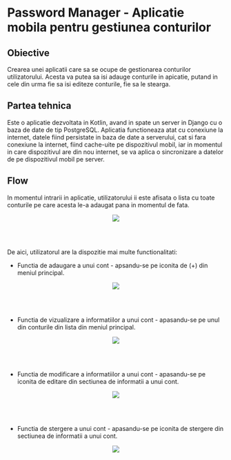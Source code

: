 # Password Manager - Aplicatie mobila pentru gestiunea conturilor
## Obiective
Crearea unei aplicatii care sa se ocupe de gestionarea conturilor utilizatorului. Acesta va putea sa isi adauge conturile in apicatie, putand in cele din urma fie sa isi editeze conturile, fie sa le stearga.
## Partea tehnica
Este o aplicatie dezvoltata in Kotlin, avand in spate un server in Django cu o baza de date de tip PostgreSQL. Aplicatia functioneaza atat cu conexiune la internet, datele fiind persistate in baza de date a serverului, cat si fara conexiune la internet, fiind cache-uite pe dispozitivul mobil, iar in momentul in care dispozitivul are din nou internet, se va aplica o sincronizare a datelor de pe dispozitivul mobil pe server. 

## Flow
In momentul intrarii in aplicatie, utilizatorului ii este afisata o lista cu toate conturile pe care acesta le-a adaugat pana in momentul de fata.

<p align="center">
<img src = "readme-pics/main.PNG">
</p>

<br><br>

De aici, utilizatorul are la dispozitie mai multe functionalitati:

- Functia de adaugare a unui cont - apsandu-se pe iconita de (+) din meniul principal.

<p align="center">
<img src = "readme-pics/add.PNG">
</p>
<br><br>

- Functia de vizualizare a informatiilor a unui cont - apasandu-se pe unul din conturile din lista din meniul principal.

<p align="center">
<img src = "readme-pics/details.PNG">
</p>
<br><br>

- Functia de modificare a informatiilor a unui cont - apasandu-se pe iconita de editare din sectiunea de informatii a unui cont.

<p align="center">
<img src = "readme-pics/details.PNG">
</p>
<br><br>

- Functia de stergere a unui cont - apasandu-se pe iconita de stergere din sectiunea de informatii a unui cont.

<p align="center">
<img src = "readme-pics/delete.PNG">
</p>
